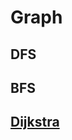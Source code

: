 # Graph

## DFS

## BFS

## [Dijkstra](https://github.com/dongw00/Junior-Web-programmer/tree/master/Algorithm/graph/dijkstra)

